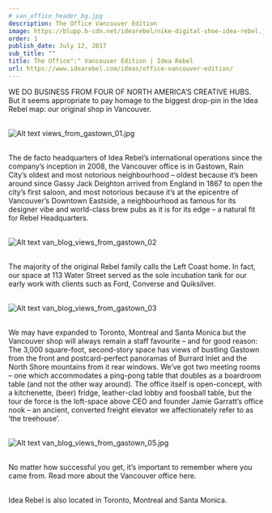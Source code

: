 ```yaml
---
# van_office_header_bg.jpg
description: The Office Vancouver Edition
image: https://blupp.b-cdn.net/idearebel/nike-digital-shoe-idea-rebel.jpeg?quality=80&width=800
order: 1
publish_date: July 12, 2017
sub_title: ""
title: The Office":" Vancouver Edition | Idea Rebel
url: https://www.idearebel.com/ideas/office-vancouver-edition/
---
```

WE DO BUSINESS FROM FOUR OF NORTH AMERICA’S CREATIVE HUBS. But it seems appropriate to pay homage to the biggest drop-pin in the Idea Rebel map: our original shop in Vancouver.

\
![Alt text](https://blupp.b-cdn.net/idearebel/nike-digital-shoe-idea-rebel.jpeg?quality=80&width=800?quality=80&width=800 "a title")
views_from_gastown_01.jpg

\
The de facto headquarters of Idea Rebel’s international operations since the company’s inception in 2008, the Vancouver office is in Gastown, Rain City’s oldest and most notorious neighbourhood – oldest because it’s been around since Gassy Jack Deighton arrived from England in 1867 to open the city’s first saloon, and most notorious because it’s at the epicentre of Vancouver’s Downtown Eastside, a neighbourhood as famous for its designer vibe and world-class brew pubs as it is for its edge – a natural fit for Rebel Headquarters.

\
![Alt text](https://blupp.b-cdn.net/idearebel/nike-digital-shoe-idea-rebel.jpeg?quality=80&width=800?quality=80&width=800 "a title")
van_blog_views_from_gastown_02

\
The majority of the original Rebel family calls the Left Coast home. In fact, our space at 113 Water Street served as the sole incubation tank for our early work with clients such as Ford, Converse and Quiksilver.

\
![Alt text](https://blupp.b-cdn.net/idearebel/nike-digital-shoe-idea-rebel.jpeg?quality=80&width=800?quality=80&width=800 "a title")
van_blog_views_from_gastown_03

\
We may have expanded to Toronto, Montreal and Santa Monica but the Vancouver shop will always remain a staff favourite – and for good reason: The 3,000 square-foot, second-story space has views of bustling Gastown from the front and postcard-perfect panoramas of Burrard Inlet and the North Shore mountains from it rear windows. We’ve got two meeting rooms – one which accommodates a ping-pong table that doubles as a boardroom table (and not the other way around). The office itself is open-concept, with a kitchenette, (beer) fridge, leather-clad lobby and foosball table, but the tour de force is the loft-space above CEO and founder Jamie Garratt’s office nook – an ancient, converted freight elevator we affectionately refer to as ‘the treehouse’.

\
![Alt text](https://blupp.b-cdn.net/idearebel/nike-digital-shoe-idea-rebel.jpeg?quality=80&width=800?quality=80&width=800 "a title")
van_blog_views_from_gastown_05.jpg

\
No matter how successful you get, it’s important to remember where you came from. Read more about the Vancouver office here.

\
Idea Rebel is also located in Toronto, Montreal and Santa Monica.
